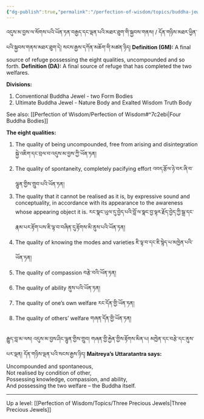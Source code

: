 ```yaml
---
{"dg-publish":true,"permalink":"/perfection-of-wisdom/topics/buddha-jewel/"}
---
```


འདུས་མ་བྱས་ལ་སོགས་པའི་ཡོན་ཏན་བརྒྱད་དང་ལྡན་པའི་མཐར་ཐུག་གི་སྐྱབས་གནས། / དོན་གཉིས་མཐར་ཕྱིན་པའི་སྐྱབས་གནས་མཐར་ཐུག་དེ། 
སངས་རྒྱས་དཀོན་མཆོག་གི་མཚན་ཉིད།
**Definition (GM):** A final source of refuge possessing the eight qualities, uncompounded and so forth.
**Definition (DA):** A final source of refuge that has completed the two welfares.

**Divisions:**
1. Conventional Buddha Jewel - two Form Bodies
2. Ultimate Buddha Jewel - Nature Body and Exalted Wisdom Truth Body

See also: [[Perfection of Wisdom/Perfection of Wisdom#^7c2ebi\|Four Buddha Bodies]]

**The eight qualities:**
1. The quality of being uncompounded, free from arising and disintegration
   སྐྱེ་འཇིག་དང་བྲལ་བ་འདུས་མ་བྱས་ཀྱི་ཡོན་ཏན།
2. The quality of spontaneity, completely pacifying effort འབད་རྩོལ་ཉེ་བར་ཞི་བ་ལྷུན་གྱིས་གྲུབ་པའི་ཡོན་ཏན།
3. The quality that it cannot be realised as it is, by expressive sound and conceptuality, in accordance with its appearance to the awareness whose appearing object it is.
   རང་སྣང་ཡུལ་དུ་བྱེད་པའི་བློ་ལ་སྣང་བྱ་ལྟར་རྗོད་བྱེད་ཀྱི་སྒྲ་དང་རྣམ་པར་རྟོག་པས་ཇི་ལྟ་བ་བཞིན་དུ་རྟོགས་མི་ནུས་པའི་ཡོན་ཏན།
4. The quality of knowing the modes and varieties ཇི་ལྟ་བ་དང་ཇི་སྙེད་པ་མཁྱེན་པའི་ཡོན་ཏན།
5. The quality of compassion བརྩེ་བའི་ཡོན་ཏན།
6. The quality of ability ནུས་པའི་ཡོན་ཏན།
7. The quality of one’s own welfare རང་དོན་གྱི་ཡོན་ཏན།
8. The quality of others’ welfare གཞན་དོན་གྱི་ཡོན་ཏན།


རྒྱུད་བླ་མ་ལས། འདུས་མ་བྱས་ཤིང་ལྷུན་གྱིས་གྲུབ། གཞན་གྱི་རྐྱེན་གྱིས་རྟོགས་མིན་པ།
མཁྱེན་དང་བརྩེ་དང་ནུས་པར་ལྡན། དོན་གཉིས་ལྡན་པའི་སངས་རྒྱས་ཉིད།
**Maitreya’s Uttaratantra says:**
Uncompounded and spontaneous,  
Not realised by condition of other,  
Possessing knowledge, compassion, and ability,  
And possessing the two welfare – the Buddha itself.

---
Up a level: [[Perfection of Wisdom/Topics/Three Precious Jewels\|Three Precious Jewels]]